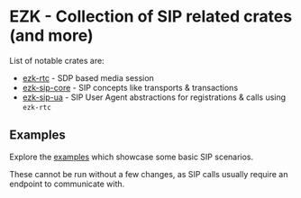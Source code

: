 # EZK - Collection of SIP related crates (and more)

List of notable crates are:

- [ezk-rtc](./media/rtc/) - SDP based media session
- [ezk-sip-core](./sip/sip-core/) - SIP concepts like transports & transactions
- [ezk-sip-ua](./sip/sip-core/) - SIP User Agent abstractions for registrations & calls using `ezk-rtc`

## Examples

Explore the [examples](./examples/) which showcase some basic SIP scenarios.

These cannot be run without a few changes, as SIP calls usually require an endpoint to communicate with.

